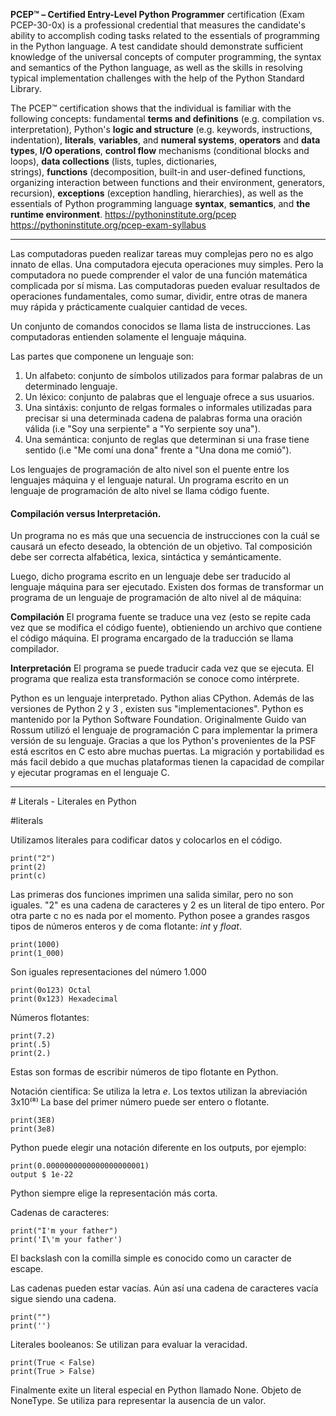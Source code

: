 
**PCEP™ – Certified Entry-Level Python Programmer** certification (Exam PCEP-30-0x) is a professional credential that measures the candidate's ability to accomplish coding tasks related to the essentials of programming in the Python language. A test candidate should demonstrate sufficient knowledge of the universal concepts of computer programming, the syntax and semantics of the Python language, as well as the skills in resolving typical implementation challenges with the help of the Python Standard Library.  
  
The PCEP™ certification shows that the individual is familiar with the following concepts: fundamental **terms and definitions** (e.g. compilation vs. interpretation), Python's **logic and structure** (e.g. keywords, instructions, indentation), **literals**, **variables**, and **numeral systems**, **operators** and **data types**, **I/O operations**, **control flow** mechanisms (conditional blocks and loops), **data collections** (lists, tuples, dictionaries, strings), **functions** (decomposition, built-in and user-defined functions, organizing interaction between functions and their environment, generators, recursion), **exceptions** (exception handling, hierarchies), as well as the essentials of Python programming language **syntax**, **semantics**, and **the runtime environment**.
https://pythoninstitute.org/pcep
https://pythoninstitute.org/pcep-exam-syllabus



<hr>

Las computadoras pueden realizar tareas muy complejas pero no es algo innato de ellas.
Una computadora ejecuta operaciones muy simples. Pero la computadora no puede 
comprender el valor de una función matemática complicada por sí misma. 
Las computadoras pueden evaluar resultados de operaciones fundamentales, como sumar, 
dividir, entre otras de manera muy rápida y prácticamente cualquier cantidad de veces.

Un conjunto de comandos conocidos se llama lista de instrucciones.
Las computadoras entienden solamente el lenguaje máquina.

Las partes que componene un lenguaje son:

1. Un alfabeto: conjunto de símbolos utilizados para formar palabras de un determinado
   lenguaje.
2. Un léxico: conjunto de palabras que el lenguaje ofrece a sus usuarios.
3. Una sintáxis: conjunto de relgas formales o informales utilizadas para precisar si una 
   determinada cadena de palabras forma una oración válida (i.e "Soy una serpiente" a "Yo serpiente soy una").
4. Una semántica: conjunto de reglas que determinan si una frase tiene sentido (i.e "Me comí una dona" frente a "Una dona me comió").

Los lenguajes de programación de alto nivel son el puente entre los lenguajes máquina y el 
lenguaje natural. 
Un programa escrito en un lenguaje de programación de alto nivel se llama código fuente.

#### Compilación versus Interpretación.

Un programa no es más que una secuencia de instrucciones con la cuál se causará un efecto
deseado, la obtención de un objetivo. 
Tal composición debe ser correcta alfabética, lexica, sintáctica y semánticamente.

Luego, dicho programa escrito en un lenguaje debe ser traducido al lenguaje máquina para ser
ejecutado.
Existen dos formas de transformar un programa de un lenguaje de programación de alto nivel 
al de máquina:

**Compilación**
	El programa fuente se traduce una vez (esto se repite cada vez que se modifica el código 
	fuente), obtieniendo un archivo que contiene el código máquina. El programa encargado de 
	la traducción se llama compilador.

**Interpretación**
	El programa se puede traducir cada vez que se ejecuta. El programa que realiza esta 
	transformación se conoce como intérprete.

Python es un lenguaje interpretado.
Python alias CPython.
Además de las versiones de Python 2 y 3 , existen sus "implementaciones".
Python es mantenido por la Python Software Foundation. 
Originalmente Guido van Rossum utilizó el lenguaje de programación C para implementar la 
primera versión de su lenguaje. Gracias a que los Python's provenientes de la PSF está escritos
en C esto abre muchas puertas. La migración y portabilidad es más facil debido a que muchas 
plataformas tienen la capacidad de compilar y ejecutar programas en el lenguaje C.



<hr>
# Literals - Literales en Python

#literals

Utilizamos literales para codificar datos y colocarlos en el código.

    print("2")
    print(2)
	print(c)

Las primeras dos funciones imprimen una salida similar, pero no son iguales.
"2" es una cadena de caracteres y 2 es un literal de tipo entero. Por otra parte c no 
es nada por el momento.
Python posee a grandes rasgos tipos de números enteros y de coma flotante: *int* y *float*.

	print(1000)
	print(1_000)
Son iguales representaciones del número 1.000

	print(0o123) Octal
	print(0x123) Hexadecimal

Números flotantes: 

	print(7.2)
	print(.5)
	print(2.)
Estas son formas de escribir números de tipo flotante en Python.

Notación científica:
Se utiliza la letra *e*. Los textos utilizan la abreviación 3x10⁽⁸⁾
La base del primer número puede ser entero o flotante.

	print(3E8)
	print(3e8)

Python puede elegir una notación diferente en los outputs, por ejemplo:

	print(0.0000000000000000000001)
	output $ 1e-22
Python siempre elige la representación más corta.

Cadenas de caracteres:

	print("I'm your father")
	print('I\'m your father')
El backslash con la comilla simple es conocido como un caracter de escape.

Las cadenas pueden estar vacías. Aún así una cadena de caracteres vacía sigue siendo una 
cadena.

	print("")
	print('')

Literales booleanos:
Se utilizan para evaluar la veracidad.

	print(True < False)
	print(True > False)


Finalmente exite un literal especial en Python llamado None. Objeto de NoneType.
Se utiliza para representar la ausencia de un valor.

